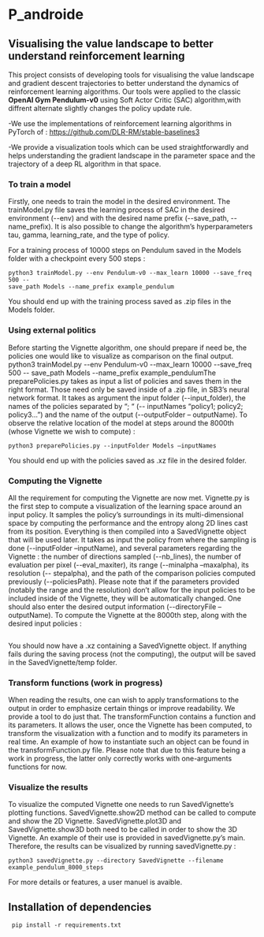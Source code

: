 # P_androide

 ## Visualising the value landscape to better understand reinforcement learning

This project consists of developing tools for visualising the value landscape and gradient descent trajectories to better understand the dynamics of reinforcement learning algorithms.
Our tools were applied to the classic **OpenAI Gym Pendulum-v0** using Soft Actor Critic (SAC) algorithm,with diffrent alternate slightly changes the policy update rule.

-We use the implementations of reinforcement learning algorithms in PyTorch of : https://github.com/DLR-RM/stable-baselines3


-We provide a visualization tools which can be used straightforwardly and helps understanding the gradient landscape in the parameter space and the trajectory of a deep RL algorithm in that space.


### To train a model

Firstly, one needs to train the model in the desired environment.
The trainModel.py file saves the learning process of SAC in the desired environment (--env) and 
with the desired name prefix (--save_path, --name_prefix).
It is also possible to change the algorithm’s hyperparameters tau, gamma, learning_rate, and the 
type of policy.

For a training process of 10000 steps on Pendulum saved in the Models folder with a checkpoint 
every 500 steps :

```
python3 trainModel.py --env Pendulum-v0 --max_learn 10000 --save_freq 500 --
save_path Models --name_prefix example_pendulum

```
You should end up with the training process saved as .zip files in the Models folder.

### Using external politics 

Before starting the Vignette algorithm, one should prepare if need be, the policies one would like to 
visualize as comparison on the final output.
python3 trainModel.py --env Pendulum-v0 --max_learn 10000 --save_freq 500 --
save_path Models --name_prefix example_pendulumThe preparePolicies.py takes as input a list of policies and saves them in the right format. Those 
need only be saved inside of a .zip file, in SB3’s neural network format. 
It takes as argument the input folder (--input_folder), the names of the policies separated by “; “ (--
inputNames “policy1; policy2; policy3…”) and the name of the output (--outputFolder –
outputName).
To observe the relative location of the model at steps around the 8000th (whose Vignette we wish to 
compute) :

```
python3 preparePolicies.py --inputFolder Models –inputNames 

```
You should end up with the policies saved as .xz file in the desired folder.


### Computing the Vignette

All the requirement for computing the Vignette are now met.
Vignette.py is the first step to compute a visualization of the learning space around an input policy.
It samples the policy’s surroundings in its multi-dimensional space by computing the performance 
and the entropy along 2D lines cast from its position. Everything is then compiled into a 
SavedVignette object that will be used later.
It takes as input the policy from where the sampling is done (--inputFolder –inputName), and 
several parameters regarding the Vignette : the number of directions sampled (--nb_lines), the
number of evaluation per pixel (--eval_maxiter), its range (--minalpha –maxalpha), its resolution (--
stepalpha), and the path of the comparison policies computed previously (--policiesPath).
Please note that if the parameters provided (notably the range and the resolution) don’t allow for the
input policies to be included inside of the Vignette, they will be automatically changed.
One should also enter the desired output information (--directoryFile –outputName).
To compute the Vignette at the 8000th step, along with the desired input policies :

```python3 Vignette.py --env Pendulum-v0 --inputFolder Models --inputName  example_pendulum_8000_steps --eval_maxiter 1 --nb_lines 10 --policiesPath ComparePolicies/example_around_8000.xz
```
You should now have a .xz containing a SavedVignette object.
If anything fails during the saving process (not the computing), the output will be saved in the 
SavedVignette/temp folder.

### Transform functions (work in progress)

When reading the results, one can wish to apply transformations to the output in order to emphasize 
certain things or improve readability.
We provide a tool to do just that.
The transformFunction contains a function and its parameters. It allows the user, once the Vignette 
has been computed, to transform the visualization with a function and to modify its parameters in 
real time.
An example of how to instantiate such an object can be found in the transformFunction.py file.
Please note that due to this feature being a work in progress, the latter only correctly works with 
one-arguments functions for now.

### Visualize the results

To visualize the computed Vignette one needs to run SavedVignette’s plotting functions.
SavedVignette.show2D method can be called to compute and show the 2D Vignette.
SavedVignette.plot3D and SavedVignette.show3D both need to be called in order to show the 3D 
Vignette.
An example of their use is provided in savedVignette.py’s main.
Therefore, the results can be visualized by running savedVignette.py :
```
python3 savedVignette.py --directory SavedVignette --filename example_pendulum_8000_steps
```
 
For more details or features, a user manuel is avaible.


## Installation of dependencies

```
 pip install -r requirements.txt

```
